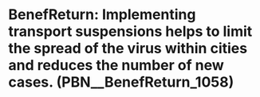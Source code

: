 # BenefReturn: __Implementing transport suspensions helps to limit the spread of the virus within cities and reduces the number of new cases.__ (PBN__BenefReturn_1058)

